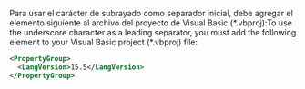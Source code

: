 
<span data-ttu-id="7c4b0-101">Para usar el carácter de subrayado como separador inicial, debe agregar el elemento siguiente al archivo del proyecto de Visual Basic (\*.vbproj):</span><span class="sxs-lookup"><span data-stu-id="7c4b0-101">To use the underscore character as a leading separator, you must add the following element to your Visual Basic project (\*.vbproj) file:</span></span>

```xml
<PropertyGroup>
  <LangVersion>15.5</LangVersion>
</PropertyGroup>
```
